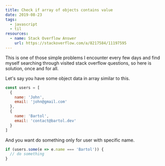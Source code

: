 ```yaml
---
title: Check if array of objects contains value
date: 2019-08-23
tags:
  - javascript
  - til
resources:
  - name: Stack Overflow Answer
    url: https://stackoverflow.com/a/8217584/11197595
---
```


This is one of those simple problems I encounter every few days and find myself searching through visited stack overflow questions, so here is solution, once and for all.

Let's say you have some object data in array similar to this.

```js
const users = [
  {
    name: 'John',
    email: 'john@gmail.com'
  },
  {
    name: 'Bartol',
    email: 'contact@bartol.dev'
  }
]
```

And you want do something only for user with specific name.

```js
if (users.some(e => e.name === 'Bartol')) {
  // do something
}
```

